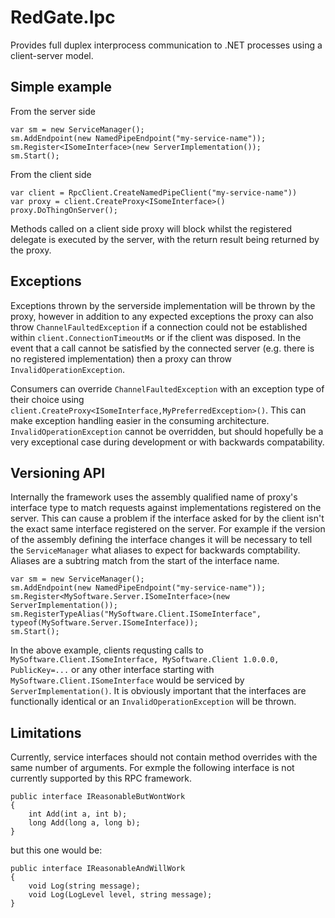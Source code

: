 # RedGate.Ipc

Provides full duplex interprocess communication to .NET processes using a client-server model.

## Simple example

From the server side

    var sm = new ServiceManager();
    sm.AddEndpoint(new NamedPipeEndpoint("my-service-name"));
    sm.Register<ISomeInterface>(new ServerImplementation());
    sm.Start();

From the client side

	var client = RpcClient.CreateNamedPipeClient("my-service-name"))
	var proxy = client.CreateProxy<ISomeInterface>()
	proxy.DoThingOnServer();

Methods called on a client side proxy will block whilst the registered delegate is executed by the server,
with the return result being returned by the proxy.

## Exceptions

Exceptions thrown by the serverside implementation will be thrown by the proxy, however in addition to any
expected exceptions the proxy can also throw `ChannelFaultedException` if a connection could not be established
within `client.ConnectionTimeoutMs` or if the client was disposed.
In the event that a call cannot be satisfied by the connected server (e.g. there is no registered implementation)
then a proxy can throw `InvalidOperationException`.

Consumers can override `ChannelFaultedException` with an exception type of their choice using
`client.CreateProxy<ISomeInterface,MyPreferredException>()`. This can make exception handling easier
in the consuming architecture. `InvalidOperationException` cannot be overridden, but should hopefully be
a very exceptional case during development or with backwards compatability.

## Versioning API

Internally the framework uses the assembly qualified name of proxy's interface type to match requests against 
implementations registered on the server.
This can cause a problem if the interface asked for by the client isn't the exact same interface registered on the server.
For example if the version of the assembly defining the interface changes it will be necessary to tell the `ServiceManager`
what aliases to expect for backwards comptability. Aliases are a subtring match from the start of the interface name.

	var sm = new ServiceManager();
	sm.AddEndpoint(new NamedPipeEndpoint("my-service-name"));
	sm.Register<MySoftware.Server.ISomeInterface>(new ServerImplementation());
	sm.RegisterTypeAlias("MySoftware.Client.ISomeInterface", typeof(MySoftware.Server.ISomeInterface));
	sm.Start();

In the above example, clients requsting calls to `MySoftware.Client.ISomeInterface, MySoftware.Client 1.0.0.0, PublicKey=...`
or any other interface starting with `MySoftware.Client.ISomeInterface` would be serviced by `ServerImplementation()`.
It is obviously important that the interfaces are functionally identical or an `InvalidOperationException` will be thrown.

## Limitations

Currently, service interfaces should not contain method overrides with the same number of arguments.
For exmple the following interface is not currently supported by this RPC framework.

    public interface IReasonableButWontWork
	{
		int Add(int a, int b);
		long Add(long a, long b);
	}

but this one would be:

    public interface IReasonableAndWillWork
	{
		void Log(string message);
		void Log(LogLevel level, string message);
	}
